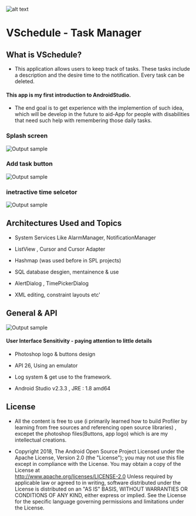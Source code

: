  ![alt text](https://github.com/MaorAssayag/Additional-Apps-Projects/blob/master/AndroidStudio/VSchedule/screenshots/v_logo.png)
# VSchedule - Task Manager

## What is VSchedule?
- This application allows users to keep track of tasks. These tasks include a description and the desire time to the notification. Every task can be deleted. 

#### This app is my first introduction to AndroidStudio.
- The end goal is to get experience with the implemention of such idea, which will be develop in the future to aid-App for people with disabilities that need such help with remembering those daily tasks.

### Splash screen
![Output sample](https://github.com/MaorAssayag/Additional-Apps-Projects/blob/master/AndroidStudio/VSchedule/screenshots/open_gif.gif)

### Add task button
![Output sample](https://github.com/MaorAssayag/Additional-Apps-Projects/blob/master/AndroidStudio/VSchedule/screenshots/add_gif.gif)

### inetractive time selcetor 
![Output sample](https://github.com/MaorAssayag/Additional-Apps-Projects/blob/master/AndroidStudio/VSchedule/screenshots/clock_gif.gif)

## Architectures Used and Topics 
* System Services Like AlarmManager, NotificationManager

* ListView , Cursor and Cursor Adapter

* Hashmap (was used before in SPL projects)

* SQL database desgien, mentainence & use

* AlertDialog , TimePickerDialog

* XML editing, constraint layouts etc'

## General & API 

![Output sample](https://github.com/MaorAssayag/Additional-Apps-Projects/blob/master/AndroidStudio/VSchedule/screenshots/buttons_gif.gif)
#### User Interface Sensitivity - paying attention to little details

* Photoshop logo & buttons design

* API 26, Using an emulator

* Log system & get use to the framework.

* Android Studio v2.3.3 , JRE : 1.8 amd64

## License
* All the content is free to use (i primarily learned how to build Profiler by learning from free sources and referencing open source libraries) , excepet the photoshop files(Buttons, app logo) which is are my intellectual creations.


* Copyright 2018, The Android Open Source Project
Licensed under the Apache License, Version 2.0 (the "License");
you may not use this file except in compliance with the License.
You may obtain a copy of the License at  
http://www.apache.org/licenses/LICENSE-2.0
Unless required by applicable law or agreed to in writing, software distributed under the License is distributed on an "AS IS" BASIS,
WITHOUT WARRANTIES OR CONDITIONS OF ANY KIND, either express or implied.
See the License for the specific language governing permissions and
limitations under the License.

